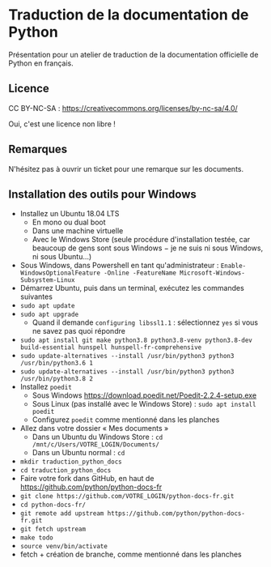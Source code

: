 # Traduction de la documentation de Python

Présentation pour un atelier de traduction de la documentation officielle de
Python en français.

## Licence

CC BY-NC-SA : https://creativecommons.org/licenses/by-nc-sa/4.0/

Oui, c'est une licence non libre !

## Remarques

N'hésitez pas à ouvrir un ticket pour une remarque sur les documents.

## Installation des outils pour Windows

* Installez un Ubuntu 18.04 LTS
  * En mono ou dual boot
  * Dans une machine virtuelle
  * Avec le Windows Store (seule procédure d'installation testée, car beaucoup de gens sont sous Windows − je ne suis ni sous Windows, ni sous Ubuntu…)
* Sous Windows, dans Powershell en tant qu'administrateur : `Enable-WindowsOptionalFeature -Online -FeatureName Microsoft-Windows-Subsystem-Linux`
* Démarrez Ubuntu, puis dans un terminal, exécutez les commandes suivantes
* `sudo apt update`
* `sudo apt upgrade`
  * Quand il demande `configuring libssl1.1` : sélectionnez `yes` si vous ne savez pas quoi répondre
* `sudo apt install git make python3.8 python3.8-venv python3.8-dev build-essential hunspell hunspell-fr-comprehensive`
* `sudo update-alternatives --install /usr/bin/python3 python3 /usr/bin/python3.6 1`
* `sudo update-alternatives --install /usr/bin/python3 python3 /usr/bin/python3.8 2`
* Installez `poedit`
  * Sous Windows https://download.poedit.net/Poedit-2.2.4-setup.exe
  * Sous Linux (pas installé avec le Windows Store) : `sudo apt install poedit`
  * Configurez `poedit` comme mentionné dans les planches
* Allez dans votre dossier « Mes documents »
  * Dans un Ubuntu du Windows Store : `cd /mnt/c/Users/VOTRE_LOGIN/Documents/`
  * Dans un Ubuntu normal : `cd`
* `mkdir traduction_python_docs`
* `cd traduction_python_docs`
* Faire votre fork dans GitHub, en haut de https://github.com/python/python-docs-fr
* `git clone https://github.com/VOTRE_LOGIN/python-docs-fr.git`
* `cd python-docs-fr/`
* `git remote add upstream https://github.com/python/python-docs-fr.git`
* `git fetch upstream`
* `make todo`
* `source venv/bin/activate`
* fetch + création de branche, comme mentionné dans les planches
